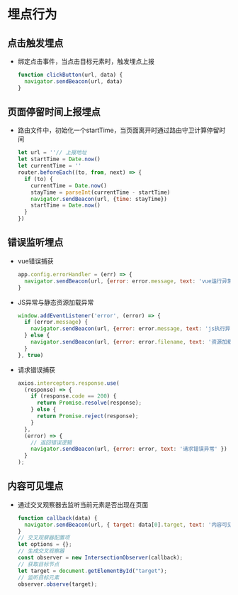 # 埋点行为

## 点击触发埋点

+ 绑定点击事件，当点击目标元素时，触发埋点上报

  ```js
  function clickButton(url, data) {
    navigator.sendBeacon(url, data)
  }
  ```

## 页面停留时间上报埋点

+ 路由文件中，初始化一个startTime，当页面离开时通过路由守卫计算停留时间

  ```js
  let url = ''// 上报地址
  let startTime = Date.now()
  let currentTime = ''
  router.beforeEach((to, from, next) => {
    if (to) {
      currentTime = Date.now()
      stayTime = parseInt(currentTime - startTime)
      navigator.sendBeacon(url, {time: stayTime})
      startTime = Date.now()
    }
  })
  ```

## 错误监听埋点

+ vue错误捕获

  ```js
  app.config.errorHandler = (err) => {
    navigator.sendBeacon(url, {error: error.message, text: 'vue运行异常' })
  }
  ```

+ JS异常与静态资源加载异常

  ```js
  window.addEventListener('error', (error) => {
    if (error.message) {
      navigator.sendBeacon(url, {error: error.message, text: 'js执行异常' })
    } else {
      navigator.sendBeacon(url, {error: error.filename, text: '资源加载异常' })
    }
  }, true)
  ```

+ 请求错误捕获

  ```js
  axios.interceptors.response.use(
    (response) => {
      if (response.code == 200) {
        return Promise.resolve(response);
      } else {
        return Promise.reject(response);
      }
    },
    (error) => {
      // 返回错误逻辑
      navigator.sendBeacon(url, {error: error, text: '请求错误异常' })
    }
  );
  ```

## 内容可见埋点

+ 通过交叉观察器去监听当前元素是否出现在页面

  ```js
  function callback(data) {
    navigator.sendBeacon(url, { target: data[0].target, text: '内容可见' })
  }
  // 交叉观察器配置项
  let options = {};
  // 生成交叉观察器
  const observer = new IntersectionObserver(callback);
  // 获取目标节点
  let target = document.getElementById("target");
  // 监听目标元素
  observer.observe(target);
  ```


